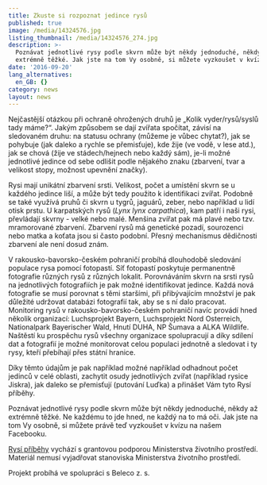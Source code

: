 ```yaml
---
title: Zkuste si rozpoznat jedince rysů
published: true
image: /media/14324576.jpg
listing_thumbnail: /media/14324576_274.jpg
description: >-
  Poznávat jednotlivé rysy podle skvrn může být někdy jednoduché, někdy až
  extrémně těžké. Jak jste na tom Vy osobně, si můžete vyzkoušet v kvízu.
date: '2016-09-20'
lang_alternatives:
  en_GB: {}
category: news
layout: news
---
```

Nejčastější otázkou při ochraně ohrožených druhů je „Kolik vyder/rysů/syslů tady máme?“. Jakým způsobem se dají zvířata spočítat, závisí na sledovaném druhu: na statusu ochrany (můžeme je vůbec chytat?), jak se pohybuje (jak daleko a rychle se přemisťuje), kde žije (ve vodě, v lese atd.), jak se chová (žije ve stádech/hejnech nebo každý sám), je-li možné jednotlivé jedince od sebe odlišit podle nějakého znaku (zbarvení, tvar a velikost stopy, možnost upevnění značky). 

Rysi mají unikátní zbarvení srsti. Velikost, počet a umístění skvrn se u každého jedince liší, a může být tedy použito k identifikaci zvířat. Podobně se také využívá pruhů či skvrn u tygrů, jaguárů, zeber, nebo například u lidí otisk prstu. U karpatských rysů (_Lynx lynx carpathica_), kam patří i naši rysi, převládají skvrny - velké nebo malé. Menšina zvířat pak má plavé nebo tzv. mramorované zbarvení. Zbarvení rysů má genetické pozadí, sourozenci nebo matka a koťata jsou si často podobní. Přesný mechanismus dědičnosti zbarvení ale není dosud znám.

V rakousko-bavorsko-českém pohraničí probíhá dlouhodobě sledování populace rysa pomocí fotopastí. Síť fotopastí poskytuje permanentně fotografie různých rysů z různých lokalit. Porovnáváním skvrn na srsti rysů na jednotlivých fotografiích je pak možné identifikovat jedince. Každá nová fotografie se musí porovnat s těmi staršími, při přibývajícím množství je pak důležité udržovat databázi fotografií tak, aby se s ní dalo pracovat. Monitoring rysů v rakousko-bavorsko-českém pohraničí navíc provádí hned několik organizací: Luchsprojekt Bayern, Luchsprojekt Nord Osterreich, Nationalpark Bayerischer Wald, Hnutí DUHA, NP Šumava a ALKA Wildlife. Naštěstí ku prospěchu rysů všechny organizace spolupracují a díky sdílení dat a fotografií je možné monitorovat celou populaci jednotně a sledovat i ty rysy, kteří přebíhají přes státní hranice. 

Díky těmto údajům je pak například možné například odhadnout počet jedinců v celé oblasti, zachytit osudy jednotlivých zvířat (například rysice Jiskra), jak daleko se přemisťují (putování Luďka) a přinášet Vám tyto Rysí příběhy.

Poznávat jednotlivé rysy podle skvrn může být někdy jednoduché, někdy až extrémně těžké. Ne každému to jde hned, ne každý na to má oči. Jak jste na tom Vy osobně, si můžete právě teď vyzkoušet v kvízu na našem Facebooku. 

[Rysí příběhy](/projects/rysi-pribehy.html) vychází s grantovou podporou Ministerstva životního prostředí. Materiál nemusí vyjadřovat stanoviska Ministerstva životního prostředí.

Projekt probíhá ve spolupráci s Beleco z. s.
